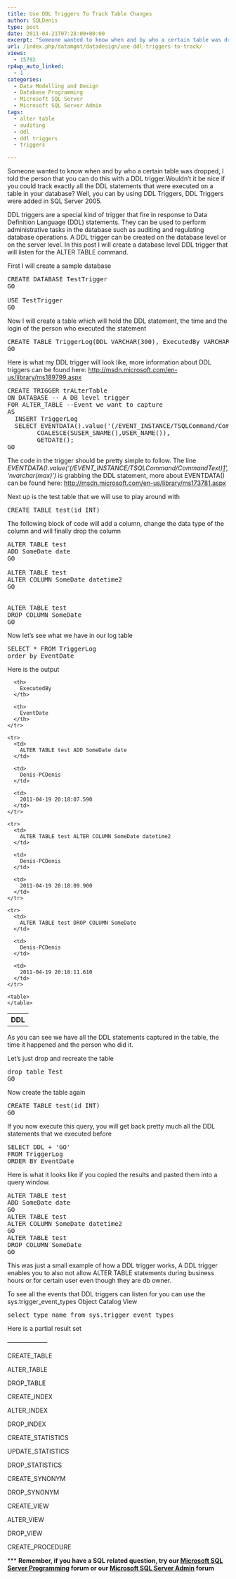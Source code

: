 ```yaml
---
title: Use DDL Triggers To Track Table Changes
author: SQLDenis
type: post
date: 2011-04-21T07:28:00+00:00
excerpt: "Someone wanted to know when and by who a certain table was dropped, I told the person that you can do this with a DDL trigger.Wouldn't it be nice if you could track exactly all the DDL statements that were executed on a table in your database? Well, you can by using DDL Triggers"
url: /index.php/datamgmt/datadesign/use-ddl-triggers-to-track/
views:
  - 15792
rp4wp_auto_linked:
  - 1
categories:
  - Data Modelling and Design
  - Database Programming
  - Microsoft SQL Server
  - Microsoft SQL Server Admin
tags:
  - alter table
  - auditing
  - ddl
  - ddl triggers
  - triggers

---
```

Someone wanted to know when and by who a certain table was dropped, I told the person that you can do this with a DDL trigger.Wouldn&#8217;t it be nice if you could track exactly all the DDL statements that were executed on a table in your database? Well, you can by using DDL Triggers, DDL Triggers were added in SQL Server 2005. 

DDL triggers are a special kind of trigger that fire in response to Data Definition Language (DDL) statements. They can be used to perform administrative tasks in the database such as auditing and regulating database operations. A DDL trigger can be created on the database level or on the server level. In this post I will create a database level DDL trigger that will listen for the ALTER TABLE command.

First I will create a sample database

<pre>CREATE DATABASE TestTrigger
GO

USE TestTrigger
GO</pre>

Now I will create a table which will hold the DDL statement, the time and the login of the person who executed the statement

<pre>CREATE TABLE TriggerLog(DDL VARCHAR(300), ExecutedBy VARCHAR(100), EventDate datetime)
GO</pre>

Here is what my DDL trigger will look like, more information about DDL triggers can be found here: http://msdn.microsoft.com/en-us/library/ms189799.aspx

<pre>CREATE TRIGGER trALterTable 
ON DATABASE -- A DB level trigger
FOR ALTER_TABLE --Event we want to capture
AS 
  INSERT TriggerLog
  SELECT EVENTDATA().value('(/EVENT_INSTANCE/TSQLCommand/CommandText)[1]','nvarchar(max)'), 
		COALESCE(SUSER_SNAME(),USER_NAME()), 
		GETDATE();
GO</pre>

The code in the trigger should be pretty simple to follow. The line _EVENTDATA().value(&#8216;(/EVENT_INSTANCE/TSQLCommand/CommandText)[1]&#8217;,&#8217;nvarchar(max)&#8217;)_ is grabbing the DDL statement, more about EVENTDATA() can be found here: http://msdn.microsoft.com/en-us/library/ms173781.aspx

Next up is the test table that we will use to play around with

<pre>CREATE TABLE test(id INT)</pre>

The following block of code will add a column, change the data type of the column and will finally drop the column

<pre>ALTER TABLE test
ADD SomeDate date
GO

ALTER TABLE test
ALTER COLUMN SomeDate datetime2
GO


ALTER TABLE test
DROP COLUMN SomeDate 
GO</pre>

Now let&#8217;s see what we have in our log table

<pre>SELECT * FROM TriggerLog
order by EventDate</pre>

Here is the output
  


<div class="tables">
  <table>
    <tr>
      <th>
        DDL
      </th>
      
      <th>
        ExecutedBy
      </th>
      
      <th>
        EventDate
      </th>
    </tr>
    
    <tr>
      <td>
        ALTER TABLE test ADD SomeDate date
      </td>
      
      <td>
        Denis-PCDenis
      </td>
      
      <td>
        2011-04-19 20:18:07.590
      </td>
    </tr>
    
    <tr>
      <td>
        ALTER TABLE test ALTER COLUMN SomeDate datetime2
      </td>
      
      <td>
        Denis-PCDenis
      </td>
      
      <td>
        2011-04-19 20:18:09.900
      </td>
    </tr>
    
    <tr>
      <td>
        ALTER TABLE test DROP COLUMN SomeDate
      </td>
      
      <td>
        Denis-PCDenis
      </td>
      
      <td>
        2011-04-19 20:18:11.610
      </td>
    </tr>
    
    <table>
    </table>
  </table>
</div>

As you can see we have all the DDL statements captured in the table, the time it happened and the person who did it.
  
Let&#8217;s just drop and recreate the table

<pre>drop table Test
GO</pre>

Now create the table again

<pre>CREATE TABLE test(id INT)
GO</pre>

If you now execute this query, you will get back pretty much all the DDL statements that we executed before

<pre>SELECT DDL + 'GO'
FROM TriggerLog
ORDER BY EventDate</pre>

Here is what it looks like if you copied the results and pasted them into a query window.

<pre>ALTER TABLE test
ADD SomeDate date
GO
ALTER TABLE test
ALTER COLUMN SomeDate datetime2
GO
ALTER TABLE test
DROP COLUMN SomeDate 
GO</pre>

This was just a small example of how a DDL trigger works, A DDL trigger enables you to also not allow ALTER TABLE statements during business hours or for certain user even though they are db owner.

To see all the events that DDL triggers can listen for you can use the sys.trigger\_event\_types Object Catalog View

<pre>select type_name from sys.trigger_event_types </pre>

Here is a partial result set

&#8212;&#8212;&#8212;&#8212;&#8212;&#8212;&#8211;
  
CREATE_TABLE
  
ALTER_TABLE
  
DROP_TABLE
  
CREATE_INDEX
  
ALTER_INDEX
  
DROP_INDEX
  
CREATE_STATISTICS
  
UPDATE_STATISTICS
  
DROP_STATISTICS
  
CREATE_SYNONYM
  
DROP_SYNONYM
  
CREATE_VIEW
  
ALTER_VIEW
  
DROP_VIEW
  
CREATE_PROCEDURE

\*** **Remember, if you have a SQL related question, try our [Microsoft SQL Server Programming][1] forum or our [Microsoft SQL Server Admin][2] forum**<ins></ins>

 [1]: http://forum.lessthandot.com/viewforum.php?f=17
 [2]: http://forum.lessthandot.com/viewforum.php?f=22